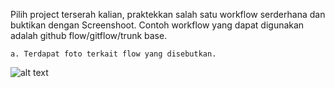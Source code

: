 Pilih project terserah kalian, praktekkan salah satu workflow serderhana dan buktikan dengan Screenshoot. Contoh workflow yang dapat digunakan adalah github flow/gitflow/trunk base.

    a. Terdapat foto terkait flow yang disebutkan.

![alt text](https://github.com/abdansyakur14002/DE_Abdan-Syakur/blob/main/03.Version%20Control%20System/screenshot/ekplorasi1.png?raw=true)

